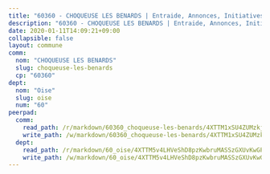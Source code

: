 ```yaml
---
title: "60360 - CHOQUEUSE LES BENARDS | Entraide, Annonces, Initiatives"
description: "60360 - CHOQUEUSE LES BENARDS | Entraide, Annonces, Initiatives"
date: 2020-01-11T14:09:21+09:00
collapsible: false
layout: commune
comm:
  nom: "CHOQUEUSE LES BENARDS"
  slug: choqueuse-les-benards
  cp: "60360"
dept:
  nom: "Oise"
  slug: oise
  num: "60"
peerpad:
  comm:
    read_path: /r/markdown/60360_choqueuse-les-benards/4XTTM1xSU4ZUMzkjNYY1qWKyDJowCAZY6KMWtyRcMCzqM2K85
    write_path: /w/markdown/60360_choqueuse-les-benards/4XTTM1xSU4ZUMzkjNYY1qWKyDJowCAZY6KMWtyRcMCzqM2K85-K3TgUrWq4WcWyvyYhP1btEaFNowyxw5TFi1kGEqXKSTZmkUVDsjZE9htjFqUH9tJp4YTREv94WFDwHr8vcd1j7KBajUGo8u4UaneV9fRwBYYSTb5xkW1Nc6FtZxRYbhxRPC9iSiu
  dept:
    read_path: /r/markdown/60_oise/4XTTM5v4LHVeShD8pzKwbruMASSzGXUvKwGPyPNR6Aq6aruGY
    write_path: /w/markdown/60_oise/4XTTM5v4LHVeShD8pzKwbruMASSzGXUvKwGPyPNR6Aq6aruGY-K3TgTfEPmBuMGxs3WizC7aafmuSUvuvwsE7nM986pS4fEczEhokrfL1mXNtU722XatpEcDhfhLf5xd24JkCKBD4DcQHeF5CYjEkAVzDN3PuQerZfYGZ5zy2XFcJNh2Z1pYjLoQTn
---
```


